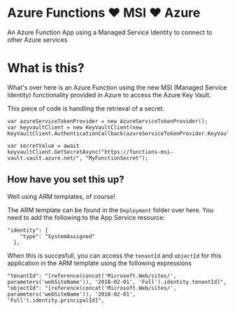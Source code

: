 # Azure Functions :heart: MSI :heart: Azure

An Azure Function App using a Managed Service Identity to connect to other Azure services

# What is this?

What's over here is an Azure Function using the new MSI (Managed Service Identity) functionality provided in Azure to access the Azure Key Vault.

This piece of code is handling the retrieval of a secret.

    var azureServiceTokenProvider = new AzureServiceTokenProvider();
    var keyvaultClient = new KeyVaultClient(new KeyVaultClient.AuthenticationCallback(azureServiceTokenProvider.KeyVaultTokenCallback));
                
    var secretValue = await keyvaultClient.GetSecretAsync("https://functions-msi-vault.vault.azure.net/", "MyFunctionSecret");

## How have you set this up?

Well using ARM templates, of course!

The ARM template can be found in the `Deployment` folder over here.
You need to add the following to the App Service resource:

    "identity": {
        "type": "SystemAssigned"
      },

When this is succesfull, you can access the `tenantId` and `objectId` for this application in the ARM template using the following expressions
    
	"tenantId": "[reference(concat('Microsoft.Web/sites/', parameters('webSiteName')), '2018-02-01', 'Full').identity.tenantId]",
    "objectId": "[reference(concat('Microsoft.Web/sites/', parameters('webSiteName')), '2018-02-01', 'Full').identity.principalId]",

